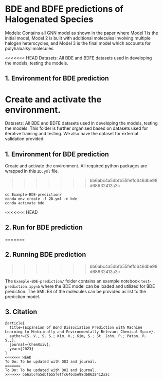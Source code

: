  # BDE and BDFE predictions of Halogenated Species 

Models: Contains all GNN model as shown in the paper where Model 1 is the initial model, Model 2 is built with additional molecules involving multiple halogen heterocycles, and Model 3 is the final model which accounts for polyhaloalkyl molecules.  

<<<<<<< HEAD
Datasets: All BDE and BDFE datasets used in developing the models, testing the models.

## 1. Environment for BDE prediction
Create and activate the environment. 
=======
Datasets: All BDE and BDFE datasets used in developing the models, testing the models. This folder is further organised based on datasets used for iterative training and testing. We also have the dataset for external validation provided.



## 1. Environment for BDE prediction
Create and activate the environment. All required python packages are wrapped in this `2D.yml` file. 
>>>>>>> bb6abc4a5dbfb55feffc646dbe98d68632412a2c

```
cd Example-BDE-prediction/
conda env create -f 2D.yml -n bde
conda activate bde
```

<<<<<<< HEAD
## 2. Run for BDE prediction
=======
## 2. Running BDE prediction
>>>>>>> bb6abc4a5dbfb55feffc646dbe98d68632412a2c

The `Example-BDE-prediction/` folder contains an example notebook `test-prediction.ipynb` where the BDE model can be loaded and utilized for BDE prediction. The SMILES of the molecules can be provided as list to the prediction model. 


## 3. Citation
```
@article{
  title={Expansion of Bond Dissociation Prediction with Machine Learning to Medicinally and Environmentally Relevant Chemical Space}, 
  author={S. V., S. S.; Kim, K.; Kim, S.; St. John, P.; Paton, R. S.,},
  journal={ChemRxiv},
  year={2023}
}
<<<<<<< HEAD
To Do: To be updated with DOI and journal.
=======
To Do: To be updated with DOI and journal.
>>>>>>> bb6abc4a5dbfb55feffc646dbe98d68632412a2c
